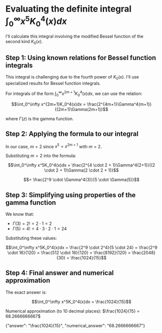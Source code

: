 # Evaluating the definite integral $\int_0^\infty x^5K_0^4(x)dx$

I'll calculate this integral involving the modified Bessel function of the second kind $K_0(x)$.

## Step 1: Using known relations for Bessel function integrals

This integral is challenging due to the fourth power of $K_0(x)$. I'll use specialized results for Bessel function integrals.

For integrals of the form $\int_0^\infty x^{2m+1}K_0^4(x)dx$, we can use the relation:

$$\int_0^\infty x^{2m+1}K_0^4(x)dx = \frac{2^{4m+1}\Gamma^4(m+1)}{(2m+1)\Gamma(2m+1)}$$

where $\Gamma(z)$ is the gamma function.

## Step 2: Applying the formula to our integral

In our case, $m = 2$ since $x^5 = x^{2m+1}$ with $m=2$.

Substituting $m = 2$ into the formula:

$$\int_0^\infty x^5K_0^4(x)dx = \frac{2^{4 \cdot 2 + 1}\Gamma^4(2+1)}{(2 \cdot 2 + 1)\Gamma(2 \cdot 2 + 1)}$$

$$= \frac{2^9 \cdot \Gamma^4(3)}{5 \cdot \Gamma(5)}$$

## Step 3: Simplifying using properties of the gamma function

We know that:
- $\Gamma(3) = 2! = 2 \cdot 1 = 2$
- $\Gamma(5) = 4! = 4 \cdot 3 \cdot 2 \cdot 1 = 24$

Substituting these values:

$$\int_0^\infty x^5K_0^4(x)dx = \frac{2^9 \cdot 2^4}{5 \cdot 24} = \frac{2^9 \cdot 16}{120} = \frac{512 \cdot 16}{120} = \frac{8192}{120} = \frac{2048}{30} = \frac{1024}{15}$$

## Step 4: Final answer and numerical approximation

The exact answer is:

$$\int_0^\infty x^5K_0^4(x)dx = \frac{1024}{15}$$

Numerical approximation (to 10 decimal places):
$\frac{1024}{15} = 68.2666666667$

{"answer": "\\frac{1024}{15}", "numerical_answer": "68.2666666667"}
